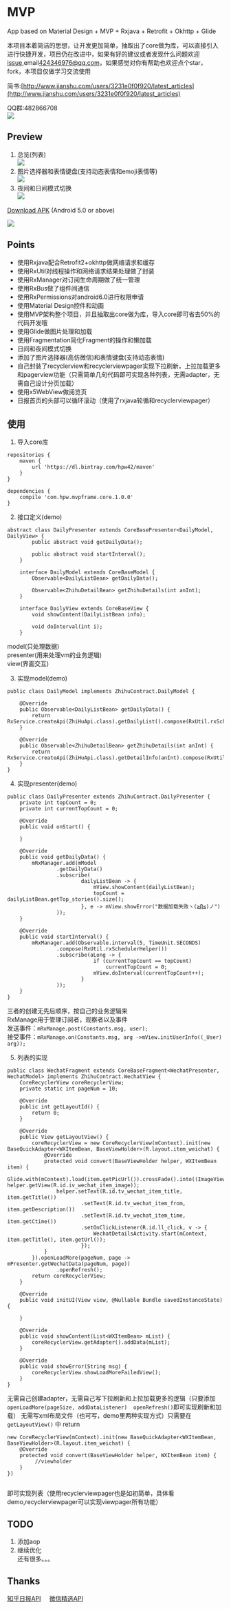 # MVP

App based on Material Design + MVP + Rxjava + Retrofit + Okhttp + Glide

本项目本着简洁的思想，让开发更加简单，抽取出了core做为库，可以直接引入进行快捷开发，项目仍在改进中，如果有好的建议或者发现什么问题欢迎[issue](https://github.com/SuperMan42/MVP/issues),email<424346976@qq.com>，如果感觉对你有帮助也欢迎点个star，fork，本项目仅做学习交流使用

简书:[http://www.jianshu.com/users/3231e0f0f920/latest_articles](http://www.jianshu.com/users/3231e0f0f920/latest_articles)

QQ群:482866708  
![](https://github.com/SuperMan42/MVP/blob/master/share.png)

## Preview
1. 总览(列表)  
![](https://github.com/SuperMan42/MVP/blob/master/1.gif)  
2. 图片选择器和表情键盘(支持动态表情和emoji表情等)  
![](https://github.com/SuperMan42/MVP/blob/master/2.gif)  
3. 夜间和日间模式切换  
![](https://github.com/SuperMan42/MVP/blob/master/3.gif)  

[Download APK](http://pro-app-mt.fir.im/85bcc48436a73ec65be41df573fd81ecbfc7f377.apk?AWSAccessKeyId=e0cada7f00f2465b929656d799937873&Expires=1479991896&Signature=RAHMsJ6bxPgxQxpDStKNj9rC3dE%3D&filename=app-release.apk_1.0.apk)
(Android 5.0 or above)  

![](https://github.com/SuperMan42/MVP/blob/master/download.png)

## Points
* 使用Rxjava配合Retrofit2+okhttp做网络请求和缓存
* 使用RxUtil对线程操作和网络请求结果处理做了封装
* 使用RxManager对订阅生命周期做了统一管理
* 使用RxBus做了组件间通信
* 使用RxPermissions对android6.0进行权限申请
* 使用Material Design控件和动画
* 使用MVP架构整个项目，并且抽取出core做为库，导入core即可省去50%的代码开发哦
* 使用Glide做图片处理和加载
* 使用Fragmentation简化Fragment的操作和懒加载
* 日间和夜间模式切换
* 添加了图片选择器(高仿微信)和表情键盘(支持动态表情)
* 自己封装了recyclerview和recyclerviewpager实现下拉刷新，上拉加载更多和pagerview功能（只需简单几句代码即可实现各种列表，无需adapter，无需自己设计分页加载）
* 使用x5WebView做阅览页
* 日报首页的头部可以循环滚动（使用了rxjava轮循和recyclerviewpager）

## 使用  

1. 导入core库
```
repositories {
    maven {
        url 'https://dl.bintray.com/hpw42/maven'
    }
}

dependencies {
    compile 'com.hpw.mvpframe.core.1.0.0'
}

```  

2. 接口定义(demo)  

``` 
abstract class DailyPresenter extends CoreBasePresenter<DailyModel, DailyView> {
        public abstract void getDailyData();

        public abstract void startInterval();
    }

    interface DailyModel extends CoreBaseModel {
        Observable<DailyListBean> getDailyData();

        Observable<ZhihuDetailBean> getZhihuDetails(int anInt);
    }

    interface DailyView extends CoreBaseView {
        void showContent(DailyListBean info);

        void doInterval(int i);
    }
```
model(只处理数据)  
presenter(用来处理vm的业务逻辑)  
view(界面交互)  

3. 实现model(demo)

```
public class DailyModel implements ZhihuContract.DailyModel {

    @Override
    public Observable<DailyListBean> getDailyData() {
        return RxService.createApi(ZhiHuApi.class).getDailyList().compose(RxUtil.rxSchedulerHelper());
    }

    @Override
    public Observable<ZhihuDetailBean> getZhihuDetails(int anInt) {
        return RxService.createApi(ZhiHuApi.class).getDetailInfo(anInt).compose(RxUtil.rxSchedulerHelper());
    }
}
```  

4. 实现presenter(demo)

```
public class DailyPresenter extends ZhihuContract.DailyPresenter {
    private int topCount = 0;
    private int currentTopCount = 0;

    @Override
    public void onStart() {

    }

    @Override
    public void getDailyData() {
        mRxManager.add(mModel
                .getDailyData()
                .subscribe(
                        dailyListBean -> {
                            mView.showContent(dailyListBean);
                            topCount = dailyListBean.getTop_stories().size();
                        }, e -> mView.showError("数据加载失败ヽ(≧Д≦)ノ")
                ));
    }

    @Override
    public void startInterval() {
        mRxManager.add(Observable.interval(5, TimeUnit.SECONDS)
                .compose(RxUtil.rxSchedulerHelper())
                .subscribe(aLong -> {
                            if (currentTopCount == topCount)
                                currentTopCount = 0;
                            mView.doInterval(currentTopCount++);
                        }
                ));
    }
}
```
三者的创建无先后顺序，按自己的业务逻辑来  
RxManage用于管理订阅者，观察者以及事件  
发送事件：`mRxManage.post(Constants.msg, user);`  
接受事件：`mRxManage.on(Constants.msg, arg ->mView.initUserInfo((_User) arg));`  

5. 列表的实现  

```
public class WechatFragment extends CoreBaseFragment<WechatPresenter, WechatModel> implements ZhihuContract.WechatView {
    CoreRecyclerView coreRecyclerView;
    private static int pageNum = 10;

    @Override
    public int getLayoutId() {
        return 0;
    }

    @Override
    public View getLayoutView() {
        coreRecyclerView = new CoreRecyclerView(mContext).init(new BaseQuickAdapter<WXItemBean, BaseViewHolder>(R.layout.item_weichat) {
            @Override
            protected void convert(BaseViewHolder helper, WXItemBean item) {
                Glide.with(mContext).load(item.getPicUrl()).crossFade().into((ImageView) helper.getView(R.id.iv_wechat_item_image));
                helper.setText(R.id.tv_wechat_item_title, item.getTitle())
                        .setText(R.id.tv_wechat_item_from, item.getDescription())
                        .setText(R.id.tv_wechat_item_time, item.getCtime())
                        .setOnClickListener(R.id.ll_click, v -> {
                            WechatDetailsActivity.start(mContext, item.getTitle(), item.getUrl());
                        });
            }
        }).openLoadMore(pageNum, page -> mPresenter.getWechatData(pageNum, page))
                .openRefresh();
        return coreRecyclerView;
    }

    @Override
    public void initUI(View view, @Nullable Bundle savedInstanceState) {

    }

    @Override
    public void showContent(List<WXItemBean> mList) {
        coreRecyclerView.getAdapter().addData(mList);
    }

    @Override
    public void showError(String msg) {
        coreRecyclerView.showLoadMoreFailedView();
    }
}
```
无需自己创建adapter，无需自己写下拉刷新和上拉加载更多的逻辑（只要添加`openLoadMore(pageSize, addDataListener)  openRefresh()`即可实现刷新和加载）
无需写xml布局文件（也可写，demo里两种实现方式）只需要在`getLayoutView()` 中 return  

```
new CoreRecyclerView(mContext).init(new BaseQuickAdapter<WXItemBean, BaseViewHolder>(R.layout.item_weichat) {
    @Override
    protected void convert(BaseViewHolder helper, WXItemBean item) {
         //viewholder      
    }
})
        
```
即可实现列表（使用recyclerviewpager也是如初简单，具体看demo,recyclerviewpager可以实现viewpager所有功能）

## TODO
1. 添加aop
2. 继续优化  
还有很多。。。

## Thanks
[知乎日报API](https://github.com/izzyleung/ZhihuDailyPurify/wiki/%E7%9F%A5%E4%B9%8E%E6%97%A5%E6%8A%A5-API-%E5%88%86%E6%9E%90)&nbsp;&nbsp;&nbsp;&nbsp;&nbsp;[微信精选API](http://www.tianapi.com/#wxnew)&nbsp;&nbsp;&nbsp;&nbsp;&nbsp;
